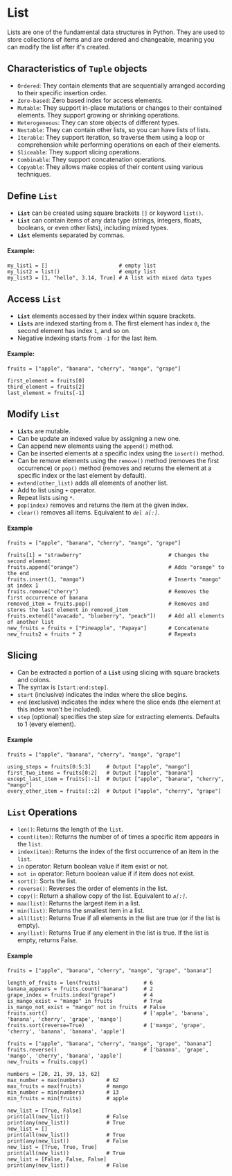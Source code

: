 # List
<!-- https://realpython.com/python-list/ -->
Lists are one of the fundamental data structures in Python. They are used to store collections of items and are ordered and changeable, meaning you can modify the list after it's created.

## Characteristics of `Tuple` objects
- `Ordered`: They contain elements that are sequentially arranged according to their specific insertion order.
- `Zero-based`: Zero based index for access elements.
- `Mutable`: They support in-place mutations or changes to their contained elements. They support growing or shrinking operations.
- `Heterogeneous`: They can store objects of different types.
- `Nestable`: They can contain other lists, so you can have lists of lists.
- `Iterable`: They support iteration, so traverse them using a loop or comprehension while performing operations on each of their elements.
- `Sliceable`: They support slicing operations.
- `Combinable`: They support concatenation operations.
- `Copyable`: They allows make copies of their content using various techniques.

## Define `List`

- **`List`** can be created using square brackets `[]` or keyword `list()`.
- **`List`** can contain items of any data type (strings, integers, floats, booleans, or even other lists), including mixed types.
- **`List`** elements separated by commas.

#### Example:
```
my_list1 = []                       # empty list
my_list2 = list()                   # empty list
my_list3 = [1, "hello", 3.14, True] # A list with mixed data types
```

## Access `List`
- **`List`** elements accessed by their index within square brackets.
- **`Lists`** are indexed starting from `0`. The first element has index `0`, the second element has index `1`, and so on.
- Negative indexing starts from `-1` for the last item.

#### Example:
```
fruits = ["apple", "banana", "cherry", "mango", "grape"]

first_element = fruits[0]
third_element = fruits[2]
last_element = fruits[-1]
```

## Modify `List`
- **`Lists`** are mutable.
- Can be update an indexed value by assigning a new one.
- Can append new elements using the `append()` method.
- Can be inserted elements at a specific index using the `insert()` method.
- Can be remove elements using the `remove()` method (removes the first occurrence) or `pop()` method (removes and returns the element at a specific index or the last element by default).
- `extend(other_list)` adds all elements of another list.
- Add to list using `+` operator.
- Repeat lists using `*`.
- `pop(index)` removes and returns the item at the given index.
- `clear()` removes all items. Equivalent to _`del a[:]`_.

#### Example
```
fruits = ["apple", "banana", "cherry", "mango", "grape"]

fruits[1] = "strawberry"                            # Changes the second element
fruits.append("orange")                             # Adds "orange" to the end
fruits.insert(1, "mango")                           # Inserts "mango" at index 1
fruits.remove("cherry")                             # Removes the first occurrence of banana
removed_item = fruits.pop()                         # Removes and stores the last element in removed_item
fruits.extend(["avacado", "blueberry", "peach"])    # Add all elements of another list
new_fruits = fruits + ["Pineapple", "Papaya"]       # Concatenate
new_fruits2 = fruits * 2                            # Repeats

```

## Slicing
- Can be extracted a portion of a **`List`** using slicing with square brackets and colons.
- The syntax is `[start:end:step]`.
- `start` (inclusive) indicates the index where the slice begins.
- `end` (exclusive) indicates the index where the slice ends (the element at this index won't be included).
- `step` (optional) specifies the step size for extracting elements. Defaults to 1 (every element).

#### Example
```
fruits = ["apple", "banana", "cherry", "mango", "grape"]

using_steps = fruits[0:5:3]     # Output ["apple", "mango"]
first_two_items = fruits[0:2]   # Output ["apple", "banana"]
except_last_item = fruits[:-1]  # Output ["apple", "banana", "cherry", "mango"]
every_other_item = fruits[::2]  # Output ["apple", "cherry", "grape"]
```

## `List` Operations
- `len()`: Returns the length of the `list`.
- `count(item)`: Returns the number of of times a specific item appears in the `list`.
- `index(item)`: Returns the index of the first occurrence of an item in the `list`.
- `in` operator: Return boolean value if item exist or not.
- `not in` operator: Return boolean value if if item does not exist.
- `sort()`: Sorts the list.
- `reverse()`: Reverses the order of elements in the list.
- `copy()`: Return a shallow copy of the list. Equivalent to _`a[:]`_.
- `max(list)`: Returns the largest item in a list.
- `min(list)`: Returns the smallest item in a list.
- `all(list)`: Returns True if all elements in the list are true (or if the list is empty).
- `any(list)`: Returns True if any element in the list is true. If the list is empty, returns False.

#### Example
```
fruits = ["apple", "banana", "cherry", "mango", "grape", "banana"]

length_of_fruits = len(fruits)              # 6
banana_appears = fruits.count("banana")     # 2
grape_index = fruits.index("grape")         # 4
is_mango_exist = "mango" in fruits          # True
is_mango_not_exist = "mango" not in fruits  # False
fruits.sort()                               # ['apple', 'banana', 'banana', 'cherry', 'grape', 'mango']
fruits.sort(reverse=True)                   # ['mango', 'grape', 'cherry', 'banana', 'banana', 'apple']

fruits = ["apple", "banana", "cherry", "mango", "grape", "banana"]
fruits.reverse()                            # ['banana', 'grape', 'mango', 'cherry', 'banana', 'apple']
new_fruits = fruits.copy()

numbers = [20, 21, 39, 13, 62]
max_number = max(numbers)       # 62
max_fruits = max(fruits)        # mango
min_number = min(numbers)       # 13
min_fruits = min(fruits)        # apple

new_list = [True, False]
print(all(new_list))            # False
print(any(new_list))            # True
new_list = []                   
print(all(new_list))            # True
print(any(new_list))            # False
new_list = [True, True, True]
print(all(new_list))            # True
new_list = [False, False, False]
print(any(new_list))            # False
```